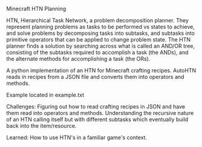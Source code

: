 Minecraft HTN Planning

HTN, Hierarchical Task Network, a problem decomposition planner. They represent planning problems as tasks to be performed vs states to achieve, and solve problems by decomposing tasks into subtasks, and subtasks into primitive operators that can be applied to change problem state.  The HTN planner finds a solution by searching across what is called an AND/OR tree, consisting of the subtasks required to accomplish a task (the ANDs), and the alternate methods for accomplishing a task (the ORs). 

A python implementation of an HTN for Minecraft crafting recipes. AutoHTN reads in recipes from a JSON file and converts them into operators and methods.

Example located in example.txt

Challenges: Figuring out how to read crafting recipes in JSON and have them read into operators and methods. Understanding the recursive nature of an HTN calling itself but with different subtasks which eventually build back into the item/resource.

Learned: How to use HTN's in a familiar game's context. 
